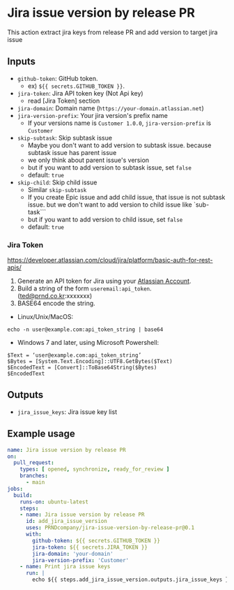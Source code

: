 # Jira issue version by release PR
This action extract jira keys from release PR and add version to target jira issue

## Inputs
- `github-token`: GitHub token. 
  - ex) `${{ secrets.GITHUB_TOKEN }}`.
- `jira-token`: Jira API token key (Not Api key)
  - read [Jira Token] section
- `jira-domain`: Domain name (`https://your-domain.atlassian.net`)
- `jira-version-prefix`: Your jira version's prefix name
  - If your versions name is `Customer 1.0.0`, `jira-version-prefix` is `Customer`
- `skip-subtask`: Skip subtask issue
  - Maybe you don't want to add version to subtask issue. because subtask issue has parent issue
  - we only think about parent issue's version
  - but if you want to add version to subtask issue, set `false` 
  - default: `true`
- `skip-child`: Skip child issue
  - Similar `skip-subtask`
  - If you create Epic issue and add child issue, that issue is not subtask issue. but we don't want to add version to child issue like `sub-task```
  - but if you want to add version to child issue, set `false`
  - default: `true`

### Jira Token
https://developer.atlassian.com/cloud/jira/platform/basic-auth-for-rest-apis/

1. Generate an API token for Jira using your [Atlassian Account](https://id.atlassian.com/manage/api-tokens).
2. Build a string of the form `useremail:api_token`. (ted@prnd.co.kr:xxxxxxx) 
3. BASE64 encode the string.
- Linux/Unix/MacOS:
```
echo -n user@example.com:api_token_string | base64
```
- Windows 7 and later, using Microsoft Powershell:
```
$Text = ‘user@example.com:api_token_string’
$Bytes = [System.Text.Encoding]::UTF8.GetBytes($Text)
$EncodedText = [Convert]::ToBase64String($Bytes)
$EncodedText
```


## Outputs
- `jira_issue_keys`: Jira issue key list 


## Example usage
```yaml
name: Jira issue version by release PR
on:
  pull_request:
    types: [ opened, synchronize, ready_for_review ]
    branches:
      - main
jobs:
  build:
    runs-on: ubuntu-latest
    steps:
    - name: Jira issue version by release PR
      id: add_jira_issue_version
      uses: PRNDcompany/jira-issue-version-by-release-pr@0.1
      with:
        github-token: ${{ secrets.GITHUB_TOKEN }}
        jira-token: ${{ secrets.JIRA_TOKEN }}
        jira-domain: 'your-domain'
        jira-version-prefix: 'Customer'
    - name: Print jira issue keys
      run: |
        echo ${{ steps.add_jira_issue_version.outputs.jira_issue_keys }}
```
